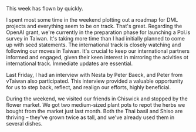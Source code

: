 This week has flown by quickly. 

I spent most some time in the weekend plotting out a roadmap for DML projects and everything seem to be on track. That's great. Regarding the OpenAI grant, we're currently in the preparation phase for launching a Pol.is survey in Taiwan. It's taking more time than I had initially planned to come up with seed statements. The international track is closely watching and following our moves in Taiwan. It's crucial to keep our international partners informed and engaged, given their keen interest in mirroring the acivities ot international track. Immediate updates are essential.

Last Friday, I had an interview with Nesta by Peter Baeck, and Peter from vTaiwan also participated. This interview provided a valuable opportunity for us to step back, reflect, and realign our efforts, highly beneficial.

During the weekend, we visited our friends in Chiswick and stopped by the flower market. We got two medium-sized plant pots to repot the herbs we bought from the market just last month. Both the Thai basil and Shiso are thriving – they've grown twice as tall, and we've already used them in several dishes.